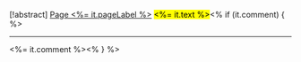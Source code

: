 [!abstract] [Page <%= it.pageLabel %>](<%= it.backlink %>)
<mark style="<%- if (it.color) { _%> color: <%= it.color %>; <%_ } -%><%- if (it.bgColor) { _%> background-color: <%= it.bgColor %>; <%_ } -%>"><%= it.text %></mark><% if (it.comment) { %>

* * *

<%= it.comment %><% } %>
